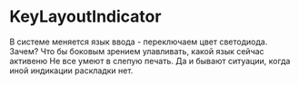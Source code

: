 # KeyLayoutIndicator
В системе меняется язык ввода - переключаем цвет светодиода.
Зачем? 
Что бы боковым зрением улавливать, какой язык сейчас активеню 
Не все умеют в слепую печать.
Да и бывают ситуации, когда иной индикации раскладки нет.
